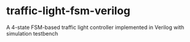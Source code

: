 # traffic-light-fsm-verilog
A 4-state FSM-based traffic light controller implemented in Verilog with simulation testbench
